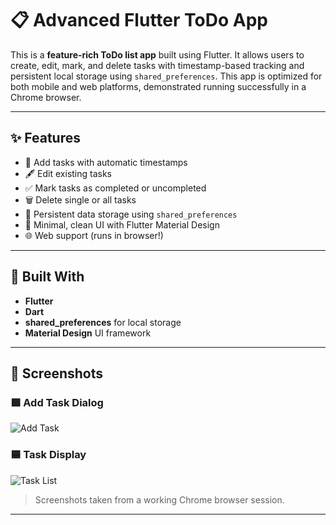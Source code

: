 # 📋 Advanced Flutter ToDo App

This is a **feature-rich ToDo list app** built using Flutter. It allows users to create, edit, mark, and delete tasks with timestamp-based tracking and persistent local storage using `shared_preferences`. This app is optimized for both mobile and web platforms, demonstrated running successfully in a Chrome browser.

---

## ✨ Features

- 📝 Add tasks with automatic timestamps
- 🖋️ Edit existing tasks
- ✅ Mark tasks as completed or uncompleted
- 🗑️ Delete single or all tasks
- 💾 Persistent data storage using `shared_preferences`
- 🎨 Minimal, clean UI with Flutter Material Design
- 🌐 Web support (runs in browser!)

---

## 🧱 Built With

- **Flutter**
- **Dart**
- **shared_preferences** for local storage
- **Material Design** UI framework

---

## 📸 Screenshots

### 🟪 Add Task Dialog
![Add Task](assets/screenshot_add_task.png)

### 🟦 Task Display
![Task List](assets/screenshot_task_list.png)

> Screenshots taken from a working Chrome browser session.

---





